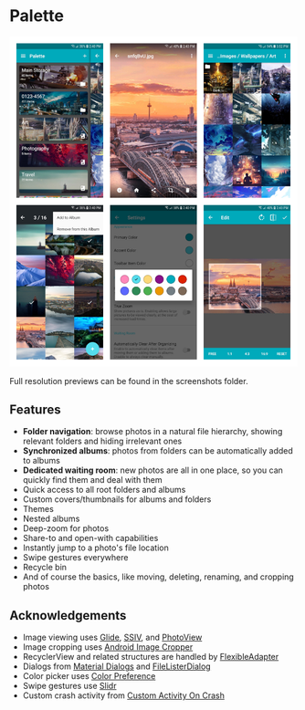 # Palette

<img src="screenshots/preview-full.jpg" width=800>

Full resolution previews can be found in the screenshots folder.

## Features

- **Folder navigation**: browse photos in a natural file hierarchy, showing relevant folders and hiding irrelevant ones
- **Synchronized albums**: photos from folders can be automatically added to albums
- **Dedicated waiting room**: new photos are all in one place, so you can quickly find them and deal with them
- Quick access to all root folders and albums
- Custom covers/thumbnails for albums and folders
- Themes
- Nested albums
- Deep-zoom for photos
- Share-to and open-with capabilities
- Instantly jump to a photo's file location
- Swipe gestures everywhere
- Recycle bin
- And of course the basics, like moving, deleting, renaming, and cropping photos

## Acknowledgements

- Image viewing uses [Glide](https://github.com/bumptech/glide), [SSIV](https://github.com/davemorrissey/subsampling-scale-image-view), and [PhotoView](https://github.com/chrisbanes/PhotoView)
- Image cropping uses [Android Image Cropper](https://github.com/ArthurHub/Android-Image-Cropper)
- RecyclerView and related structures are handled by [FlexibleAdapter](https://github.com/davideas/FlexibleAdapter)
- Dialogs from [Material Dialogs](https://github.com/afollestad/material-dialogs) and [FileListerDialog](https://github.com/FirzenYogesh/FileListerDialog)
- Color picker uses [Color Preference](https://github.com/kizitonwose/colorpreference)
- Swipe gestures use [Slidr](https://github.com/r0adkll/Slidr)
- Custom crash activity from [Custom Activity On Crash](https://github.com/Ereza/CustomActivityOnCrash)